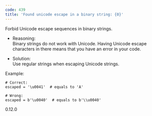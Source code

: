 ```yaml
---
code: 439
title: 'Found unicode escape in a binary string: {0}'
---
```


Forbid Unicode escape sequences in binary strings.

  - Reasoning:  
    Binary strings do not work with Unicode. Having Unicode escape
    characters in there means that you have an error in your code.

  - Solution:  
    Use regular strings when escaping Unicode strings.

Example:

    # Correct:
    escaped = '\u0041'  # equals to 'A'
    
    # Wrong:
    escaped = b'\u0040'  # equals to b'\\u0040'

<div class="versionadded">

0.12.0

</div>